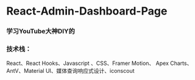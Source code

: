 # React-Admin-Dashboard-Page
### 学习YouTube大神DIY的
### 技术栈：
React、React Hooks、Javascript 、CSS、Framer Motion、 Apex Charts、AntV、Material UI、媒体查询响应式设计、iconscout
